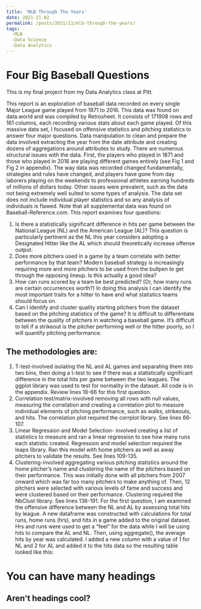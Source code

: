 ```yaml
---
title: 'MLB Through The Years'
date: 2021-11-02
permalink: /posts/2021/11/mlb-through-the-years/
tags:
  -MLB
  -Data Science
  -Data Analytics
---
```


Four Big Baseball Questions
==========
This is my final project from my Data Analytics class at Pitt. 

This report is an exploration of baseball data recorded on every single Major League game played from 1871 to 2016. This data was found on data.world and was compiled by Retrosheet. It consists of 171908 rows and 161 columns, each recording various stats about each game played. Of this massive data set, I focused on offensive statistics and pitching statistics to answer four major questions. Data manipulation to clean and prepare the data involved extracting the year from the date attribute and creating dozens of aggregations around attributes to study. There are numerous structural issues with the data. First, the players who played in 1871 and those who played in 2016 are playing different games entirely (see Fig 1 and Fig 2 in appendix). The way data was recorded changed fundamentally, strategies and rules have changed, and players have gone from day laborers playing on the weekends to professional athletes earning hundreds of millions of dollars today. Other issues were prevalent, such as the data not being extremely well suited to some types of analysis. The data set does not include individual player statistics and so any analysis of individuals is flawed. Note that all supplemental data was found on Baseball-Reference.com.
This report examines four questions:
1.	Is there a statistically significant difference in hits per game between the National League (NL) and the American League (AL)? This question is particularly pertinent as the NL this year considers adopting a Designated Hitter like the AL which should theoretically increase offense output.
2.	Does more pitchers used in a game by a team correlate with better performance by that team? Modern baseball strategy is increasingly requiring more and more pitchers to be used from the bullpen to get through the opposing lineup. Is this actually a good idea?
3.	How can runs scored by a team be best predicted? (Or, how many runs are certain occurrences worth?) In doing this analysis I can identify the most important traits for a hitter to have and what statistics teams should focus on.
4.	Can I identify and cluster quality starting pitchers from the dataset based on the pitching statistics of the game? It is difficult to differentiate between the quality of pitchers in watching a baseball game. It’s difficult to tell if a strikeout is the pitcher performing well or the hitter poorly, so I will quantify pitching performance.

The methodologies are:
-------
1.	T-test-involved isolating the NL and AL games and separating them into two bins, then doing a t-test to see if there was a statistically significant difference in the total hits per game between the two leagues. The ggplot library was used to test for normality in the dataset. All code is in the appendix. Review lines 18-66 for this first question.
2.	Correlation test/matrix-involved removing all rows with null values, measuring the correlation and creating a correlation plot to measure individual elements of pitching performance, such as walks, strikeouts, and hits. The correlation plot required the corrplot library. See lines 66-107.
3.	Linear Regression and Model Selection- involved creating a list of statistics to measure and ran a linear regression to see how many runs each statistic created. Regression and model selection required the leaps library. Ran this model with home pitchers as well as away pitchers to validate the results. See lines 109-135.
4.	Clustering-involved aggregating various pitching statistics around the home pitcher’s name and clustering the name of the pitchers based on their performance. This was initially done with all pitchers from 2007 onward which was far too many pitchers to make anything of. Then, 12 pitchers were selected with various levels of fame and success and were clustered based on their performance. Clustering required the NbClust library. See lines 136-191.
For the first question, I am examined the offensive difference between the NL and AL by assessing total hits by league. A new dataframe was constructed with calculations for total runs, home runs (hrs), and hits in a game added to the original dataset. Hrs and runs were used to get a “feel” for the data while I will be using hits to compare the AL and NL. Then, using aggregate(), the average hits by year was calculated. I added a new column with a value of 1 for NL and 2 for AL and added it to the hits data so the resulting table looked like this:



You can have many headings
======

Aren't headings cool?
------
